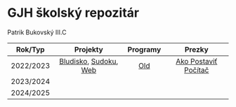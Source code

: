 # GJH školský repozitár
Patrik Bukovský III.C

|  Rok/Typ  |                                   Projekty                                   |  Programy  |                        Prezky                        |
|:---------:|:----------------------------------------------------------------------------:|:----------:|:----------------------------------------------------:|
| 2022/2023 | [Bludisko](Bludisko2023), [Sudoku](Sudoku), [Web](turing.gjh.sk\~bukovsky.p) | [Old](Old) | [Ako Postaviť Počítač](pptx/Akopostaviťpočítač.pptx) |
| 2023/2024 |                                                                              |            |                                                      |
| 2024/2025 |                                                                              |            |                                                      |

